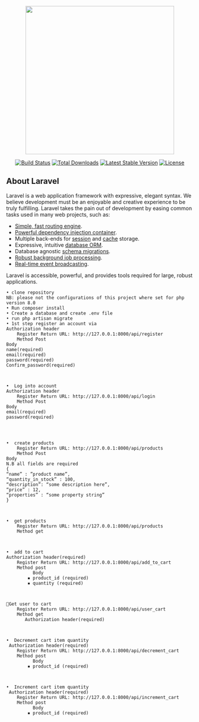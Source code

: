 <p align="center"><a href="https://laravel.com" target="_blank"><img src="https://raw.githubusercontent.com/laravel/art/master/logo-lockup/5%20SVG/2%20CMYK/1%20Full%20Color/laravel-logolockup-cmyk-red.svg" width="400"></a></p>

<p align="center">
<a href="https://travis-ci.org/laravel/framework"><img src="https://travis-ci.org/laravel/framework.svg" alt="Build Status"></a>
<a href="https://packagist.org/packages/laravel/framework"><img src="https://img.shields.io/packagist/dt/laravel/framework" alt="Total Downloads"></a>
<a href="https://packagist.org/packages/laravel/framework"><img src="https://img.shields.io/packagist/v/laravel/framework" alt="Latest Stable Version"></a>
<a href="https://packagist.org/packages/laravel/framework"><img src="https://img.shields.io/packagist/l/laravel/framework" alt="License"></a>
</p>

## About Laravel

Laravel is a web application framework with expressive, elegant syntax. We believe development must be an enjoyable and creative experience to be truly fulfilling. Laravel takes the pain out of development by easing common tasks used in many web projects, such as:

- [Simple, fast routing engine](https://laravel.com/docs/routing).
- [Powerful dependency injection container](https://laravel.com/docs/container).
- Multiple back-ends for [session](https://laravel.com/docs/session) and [cache](https://laravel.com/docs/cache) storage.
- Expressive, intuitive [database ORM](https://laravel.com/docs/eloquent).
- Database agnostic [schema migrations](https://laravel.com/docs/migrations).
- [Robust background job processing](https://laravel.com/docs/queues).
- [Real-time event broadcasting](https://laravel.com/docs/broadcasting).

Laravel is accessible, powerful, and provides tools required for large, robust applications.
    
    • clone repository
    NB: please not the configurations of this project where set for php version 8.0
    • Run composer install 
    • Create a database and create .env file 
    • run php artisan migrate 
    • 1st step register an account via
	Authorization header 
		Register Return URL: http://127.0.0.1:8000/api/register
		Method Post
    Body 
    name(required)
    email(required)
    password(required)
    Confirm_password(required)
            
    

    •  Log into account 
	Authorization header 
		Register Return URL: http://127.0.0.1:8000/api/login
		Method Post
    Body 
    email(required)
    password(required)
            



    •  create products
      	Register Return URL: http://127.0.0.1:8000/api/products
      	Method Post
	Body
	N.B all fields are required 
	{
	“name” : ”product name”,
	“quantity_in_stock” : 100,
	“description”: “some description here”,
	“price” : 12,
	“properties” : “some property string”
    }



    •  get products
      	Register Return URL: http://127.0.0.1:8000/api/products
      	Method get
              


    •  add to cart
 	Authorization header(required)
      	Register Return URL: http://127.0.0.1:8000/api/add_to_cart
      	Method post
              Body 
            ▪ product_id (required)
            ▪ quantity (required)
              


    Get user to cart
      	Register Return URL: http://127.0.0.1:8000/api/user_cart
      	Method get
           Authorization header(required)
              


    •  Decrement cart item quantity
	 Authorization header(required)
      	Register Return URL: http://127.0.0.1:8000/api/decrement_cart
      	Method post
              Body 
            ▪ product_id (required)
              


    •  Increment cart item quantity
	 Authorization header(required)
      	Register Return URL: http://127.0.0.1:8000/api/increment_cart
      	Method post
              Body 
            ▪ product_id (required)
              
 


